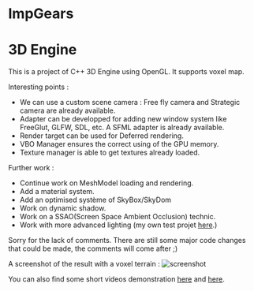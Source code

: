 # ImpGears

3D Engine
=====

This is a project of C++ 3D Engine using OpenGL. It supports voxel map.

Interesting points :
- We can use a custom scene camera : Free fly camera and Strategic camera are already available.
- Adapter can be developped for adding new window system like FreeGlut, GLFW, SDL, etc. A SFML adapter is already available.
- Render target can be used for Deferred rendering.
- VBO Manager ensures the correct using of the GPU memory.
- Texture manager is able to get textures already loaded.

Further work :
- Continue work on MeshModel loading and rendering.
- Add a material system.
- Add an optimised système of SkyBox/SkyDom
- Work on dynamic shadow.
- Work on a SSAO(Screen Space Ambient Occlusion) technic.
- Work with more advanced lighting (my own test projet [here](https://www.dropbox.com/s/0q6zmvcgw8a06o2/normal-mapping.avi?dl=0).)

Sorry for the lack of comments. There are still some major code changes that could be made, the comments will come after ;)

A screenshot of the result with a voxel terrain :
![screenshot](https://imagizer.imageshack.us/v2/1026x784q90/746/Fu6Jqy.png "Screenshot of the result")

You can also find some short videos demonstration [here](https://www.dropbox.com/s/46u9sc8ovv2soy0/3d-engine.avi?dl=0) and [here](https://www.dropbox.com/s/7l09s7f07hehs3l/voxel-video.mp4?dl=0).
